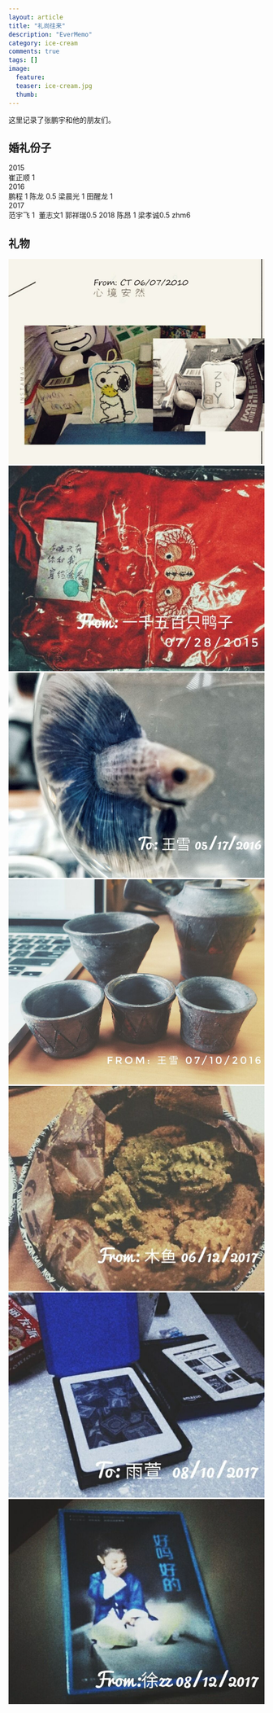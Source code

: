 ```yaml
---
layout: article
title: "礼尚往来"
description: "EverMemo"
category: ice-cream
comments: true
tags: []
image:
  feature:
  teaser: ice-cream.jpg
  thumb:
---
```


这里记录了张鹏宇和他的朋友们。



## 婚礼份子
2015  
崔正顺 1  
2016  
鹏程 1 陈龙 0.5 梁晨光 1 田醒龙 1  
2017  
范宇飞 1  董志文1 郭祥瑞0.5
2018
陈昂 1 梁孝诚0.5  zhm6



## 礼物
![](/blog/礼尚往来/1.jpg)  
![](/blog/礼尚往来/2.jpg)
![](/blog/礼尚往来/3.jpg)
![](/blog/礼尚往来/4.jpg)
![](/blog/礼尚往来/5.jpg)
![](/blog/礼尚往来/6.jpg)
![](/blog/礼尚往来/7.jpg)

